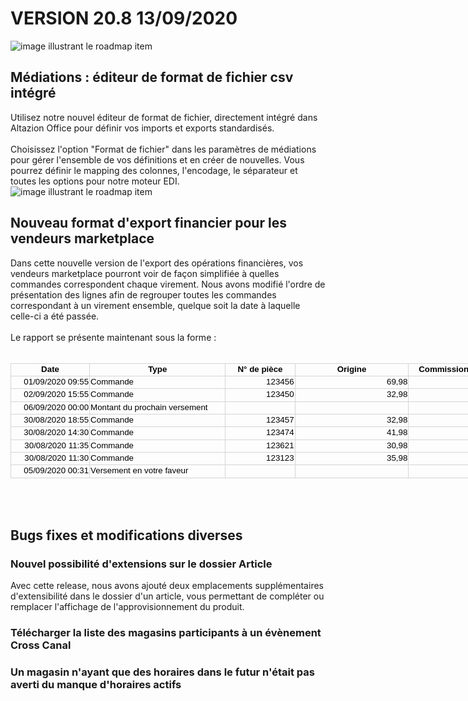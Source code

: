 <div class='releaseNotesVersion'>
<div class='titreEtDate'><h1>VERSION 20.8 <span class='date-release'>13/09/2020</span></h1></div>
<div class='releasesImportantes'>
<!-- item 14251 -->
<div class='roadmapItem'>
<div class='image'><img src='https://altazion.blob.core.windows.net/public/roadmap/20-8-editeur-fichiers.png' alt='image illustrant le roadmap item' /></div>
<div class='titre'><h2>Médiations : éditeur de format de fichier csv intégré</h2></div>
<div class='description'><div>Utilisez notre nouvel éditeur de format de fichier, directement intégré dans Altazion Office pour définir vos imports et exports standardisés.&nbsp;</div><div><br></div><div>Choisissez l'option &quot;Format de fichier&quot; dans les paramètres de médiations pour gérer l'ensemble de vos définitions et en créer de nouvelles. Vous pourrez définir le mapping des colonnes, l'encodage, le séparateur et toutes les options pour notre moteur EDI.&nbsp;</div></div>
</div>
<!-- item 14908 -->
<div class='roadmapItem'>
<div class='image'><img src='' alt='image illustrant le roadmap item' /></div>
<div class='titre'><h2>Nouveau format d'export financier pour les vendeurs marketplace</h2></div>
<div class='description'><div>Dans cette nouvelle version de l'export des opérations financières, vos vendeurs marketplace pourront voir de façon simplifiée à quelles commandes correspondent chaque virement. Nous avons modifié l'ordre de présentation des lignes afin de regrouper toutes les commandes correspondant à un virement ensemble, quelque soit la date à laquelle celle-ci a été passée.</div><div><br></div><div>Le rapport se présente maintenant sous la forme :</div><div><br></div><div><table width=858 style="border-collapse:collapse;width:646pt;">

 <colgroup><col width=125 style="width:94pt;">
 <col width=220 style="width:165pt;">
 <col width=110 style="width:83pt;">
 <col width=183 style="width:138pt;">
 <col width=110 span=2 style="width:83pt;">
 </colgroup><tbody><tr height=17>
  <td height=17 width=125 style="padding-top:1px;padding-right:1px;padding-left:1px;color:windowtext;font-size:10pt;font-family:Arial;vertical-align:bottom;border:none;font-weight:600;text-align:center;border-top:none;border-right:none;border-bottom:0.5pt solid black;border-left:none;border:1px solid rgb(212, 212, 212);width:94pt;">Date</td>
  <td width=220 style="padding-top:1px;padding-right:1px;padding-left:1px;color:windowtext;font-size:10pt;font-family:Arial;vertical-align:bottom;border:none;font-weight:600;text-align:center;border-top:none;border-right:none;border-bottom:0.5pt solid black;border-left:none;border:1px solid rgb(212, 212, 212);width:165pt;">Type</td>
  <td width=110 style="padding-top:1px;padding-right:1px;padding-left:1px;color:windowtext;font-size:10pt;font-family:Arial;vertical-align:bottom;border:none;font-weight:600;text-align:center;border-top:none;border-right:none;border-bottom:0.5pt solid black;border-left:none;border:1px solid rgb(212, 212, 212);width:83pt;">N° de pièce</td>
  <td width=183 style="padding-top:1px;padding-right:1px;padding-left:1px;color:windowtext;font-size:10pt;font-family:Arial;vertical-align:bottom;border:none;font-weight:600;text-align:center;border-top:none;border-right:none;border-bottom:0.5pt solid black;border-left:none;border:1px solid rgb(212, 212, 212);width:138pt;">Origine</td>
  <td width=110 style="padding-top:1px;padding-right:1px;padding-left:1px;color:windowtext;font-size:10pt;font-family:Arial;vertical-align:bottom;border:none;font-weight:600;text-align:center;border-top:none;border-right:none;border-bottom:0.5pt solid black;border-left:none;border:1px solid rgb(212, 212, 212);width:83pt;">Commission</td>
  <td width=110 style="padding-top:1px;padding-right:1px;padding-left:1px;color:windowtext;font-size:10pt;font-family:Arial;vertical-align:bottom;border:none;font-weight:600;text-align:center;border-top:none;border-right:none;border-bottom:0.5pt solid black;border-left:none;border:1px solid rgb(212, 212, 212);width:83pt;">Montant</td>
 </tr>
 <tr height=17>
  <td height=17 align=right style="padding-top:1px;padding-right:1px;padding-left:1px;color:windowtext;font-size:10pt;font-family:Arial;vertical-align:bottom;border:none;border-top:none;border-right:none;border-bottom:0.5pt solid gray;border-left:none;border:1px solid rgb(212, 212, 212);">01/09/2020 09:55</td>
  <td style="padding-top:1px;padding-right:1px;padding-left:1px;color:windowtext;font-size:10pt;font-family:Arial;vertical-align:bottom;border:none;border-top:none;border-right:none;border-bottom:0.5pt solid gray;border-left:none;border:1px solid rgb(212, 212, 212);">Commande</td>
  <td align=right style="padding-top:1px;padding-right:1px;padding-left:1px;color:windowtext;font-size:10pt;font-family:Arial;vertical-align:bottom;border:none;border-top:none;border-right:none;border-bottom:0.5pt solid gray;border-left:none;border:1px solid rgb(212, 212, 212);">123456</td>
  <td style="padding-top:1px;padding-right:1px;padding-left:1px;color:windowtext;font-size:10pt;font-family:Arial;vertical-align:bottom;border:none;text-align:right;border-top:none;border-right:none;border-bottom:0.5pt solid gray;border-left:none;border:1px solid rgb(212, 212, 212);">69,98</td>
  <td style="padding-top:1px;padding-right:1px;padding-left:1px;color:windowtext;font-size:10pt;font-family:Arial;vertical-align:bottom;border:none;text-align:right;border-top:none;border-right:none;border-bottom:0.5pt solid gray;border-left:none;border:1px solid rgb(212, 212, 212);">0</td>
  <td style="padding-top:1px;padding-right:1px;padding-left:1px;color:windowtext;font-size:10pt;font-family:Arial;vertical-align:bottom;border:none;font-weight:600;text-align:right;border-top:none;border-right:none;border-bottom:0.5pt solid gray;border-left:none;border:1px solid rgb(212, 212, 212);">69,98</td>
 </tr>
 <tr height=17>
  <td height=17 align=right style="padding-top:1px;padding-right:1px;padding-left:1px;color:windowtext;font-size:10pt;font-family:Arial;vertical-align:bottom;border:none;border-top:none;border-right:none;border-bottom:0.5pt solid gray;border-left:none;border:1px solid rgb(212, 212, 212);">02/09/2020 15:55</td>
  <td style="padding-top:1px;padding-right:1px;padding-left:1px;color:windowtext;font-size:10pt;font-family:Arial;vertical-align:bottom;border:none;border-top:none;border-right:none;border-bottom:0.5pt solid gray;border-left:none;border:1px solid rgb(212, 212, 212);">Commande</td>
  <td align=right style="padding-top:1px;padding-right:1px;padding-left:1px;color:windowtext;font-size:10pt;font-family:Arial;vertical-align:bottom;border:none;border-top:none;border-right:none;border-bottom:0.5pt solid gray;border-left:none;border:1px solid rgb(212, 212, 212);">123450</td>
  <td style="padding-top:1px;padding-right:1px;padding-left:1px;color:windowtext;font-size:10pt;font-family:Arial;vertical-align:bottom;border:none;text-align:right;border-top:none;border-right:none;border-bottom:0.5pt solid gray;border-left:none;border:1px solid rgb(212, 212, 212);">32,98</td>
  <td style="padding-top:1px;padding-right:1px;padding-left:1px;color:windowtext;font-size:10pt;font-family:Arial;vertical-align:bottom;border:none;text-align:right;border-top:none;border-right:none;border-bottom:0.5pt solid gray;border-left:none;border:1px solid rgb(212, 212, 212);">0</td>
  <td style="padding-top:1px;padding-right:1px;padding-left:1px;color:windowtext;font-size:10pt;font-family:Arial;vertical-align:bottom;border:none;font-weight:600;text-align:right;border-top:none;border-right:none;border-bottom:0.5pt solid gray;border-left:none;border:1px solid rgb(212, 212, 212);">32,98</td>
 </tr>
 <tr height=17>
  <td height=17 align=right style="padding-top:1px;padding-right:1px;padding-left:1px;color:windowtext;font-size:10pt;font-family:Arial;vertical-align:bottom;border:none;border-top:none;border-right:none;border-bottom:0.5pt solid gray;border-left:none;border:1px solid rgb(212, 212, 212);">06/09/2020 00:00</td>
  <td style="padding-top:1px;padding-right:1px;padding-left:1px;color:windowtext;font-size:10pt;font-family:Arial;vertical-align:bottom;border:none;border-top:none;border-right:none;border-bottom:0.5pt solid gray;border-left:none;border:1px solid rgb(212, 212, 212);">Montant du prochain versement</td>
  <td style="padding-top:1px;padding-right:1px;padding-left:1px;color:windowtext;font-size:10pt;font-family:Arial;vertical-align:bottom;border:none;border-top:none;border-right:none;border-bottom:0.5pt solid gray;border-left:none;border:1px solid rgb(212, 212, 212);">&nbsp;</td>
  <td style="padding-top:1px;padding-right:1px;padding-left:1px;color:windowtext;font-size:10pt;font-family:Arial;vertical-align:bottom;border:none;border-top:none;border-right:none;border-bottom:0.5pt solid gray;border-left:none;border:1px solid rgb(212, 212, 212);">&nbsp;</td>
  <td style="padding-top:1px;padding-right:1px;padding-left:1px;color:windowtext;font-size:10pt;font-family:Arial;vertical-align:bottom;border:none;border-top:none;border-right:none;border-bottom:0.5pt solid gray;border-left:none;border:1px solid rgb(212, 212, 212);">&nbsp;</td>
  <td style="padding-top:1px;padding-right:1px;padding-left:1px;color:windowtext;font-size:10pt;font-family:Arial;vertical-align:bottom;border:none;color:rgb(102, 102, 153);font-weight:600;text-align:right;border-top:none;border-right:none;border-bottom:0.5pt solid gray;border-left:none;border:1px solid rgb(212, 212, 212);">-102,96</td>
 </tr>
 <tr height=17>
  <td height=17 align=right style="padding-top:1px;padding-right:1px;padding-left:1px;color:windowtext;font-size:10pt;font-family:Arial;vertical-align:bottom;border:none;border-top:none;border-right:none;border-bottom:0.5pt solid gray;border-left:none;border:1px solid rgb(212, 212, 212);">30/08/2020 18:55</td>
  <td style="padding-top:1px;padding-right:1px;padding-left:1px;color:windowtext;font-size:10pt;font-family:Arial;vertical-align:bottom;border:none;border-top:none;border-right:none;border-bottom:0.5pt solid gray;border-left:none;border:1px solid rgb(212, 212, 212);">Commande</td>
  <td align=right style="padding-top:1px;padding-right:1px;padding-left:1px;color:windowtext;font-size:10pt;font-family:Arial;vertical-align:bottom;border:none;border-top:none;border-right:none;border-bottom:0.5pt solid gray;border-left:none;border:1px solid rgb(212, 212, 212);">123457</td>
  <td style="padding-top:1px;padding-right:1px;padding-left:1px;color:windowtext;font-size:10pt;font-family:Arial;vertical-align:bottom;border:none;text-align:right;border-top:none;border-right:none;border-bottom:0.5pt solid gray;border-left:none;border:1px solid rgb(212, 212, 212);">32,98</td>
  <td style="padding-top:1px;padding-right:1px;padding-left:1px;color:windowtext;font-size:10pt;font-family:Arial;vertical-align:bottom;border:none;text-align:right;border-top:none;border-right:none;border-bottom:0.5pt solid gray;border-left:none;border:1px solid rgb(212, 212, 212);">0</td>
  <td style="padding-top:1px;padding-right:1px;padding-left:1px;color:windowtext;font-size:10pt;font-family:Arial;vertical-align:bottom;border:none;font-weight:600;text-align:right;border-top:none;border-right:none;border-bottom:0.5pt solid gray;border-left:none;border:1px solid rgb(212, 212, 212);">32,98</td>
 </tr>
 <tr height=17>
  <td height=17 align=right style="padding-top:1px;padding-right:1px;padding-left:1px;color:windowtext;font-size:10pt;font-family:Arial;vertical-align:bottom;border:none;border-top:none;border-right:none;border-bottom:0.5pt solid gray;border-left:none;border:1px solid rgb(212, 212, 212);">30/08/2020 14:30</td>
  <td style="padding-top:1px;padding-right:1px;padding-left:1px;color:windowtext;font-size:10pt;font-family:Arial;vertical-align:bottom;border:none;border-top:none;border-right:none;border-bottom:0.5pt solid gray;border-left:none;border:1px solid rgb(212, 212, 212);">Commande</td>
  <td align=right style="padding-top:1px;padding-right:1px;padding-left:1px;color:windowtext;font-size:10pt;font-family:Arial;vertical-align:bottom;border:none;border-top:none;border-right:none;border-bottom:0.5pt solid gray;border-left:none;border:1px solid rgb(212, 212, 212);">123474</td>
  <td style="padding-top:1px;padding-right:1px;padding-left:1px;color:windowtext;font-size:10pt;font-family:Arial;vertical-align:bottom;border:none;text-align:right;border-top:none;border-right:none;border-bottom:0.5pt solid gray;border-left:none;border:1px solid rgb(212, 212, 212);">41,98</td>
  <td style="padding-top:1px;padding-right:1px;padding-left:1px;color:windowtext;font-size:10pt;font-family:Arial;vertical-align:bottom;border:none;text-align:right;border-top:none;border-right:none;border-bottom:0.5pt solid gray;border-left:none;border:1px solid rgb(212, 212, 212);">0</td>
  <td style="padding-top:1px;padding-right:1px;padding-left:1px;color:windowtext;font-size:10pt;font-family:Arial;vertical-align:bottom;border:none;font-weight:600;text-align:right;border-top:none;border-right:none;border-bottom:0.5pt solid gray;border-left:none;border:1px solid rgb(212, 212, 212);">41,98</td>
 </tr>
 <tr height=17>
  <td height=17 align=right style="padding-top:1px;padding-right:1px;padding-left:1px;color:windowtext;font-size:10pt;font-family:Arial;vertical-align:bottom;border:none;border-top:none;border-right:none;border-bottom:0.5pt solid gray;border-left:none;border:1px solid rgb(212, 212, 212);">30/08/2020 11:35</td>
  <td style="padding-top:1px;padding-right:1px;padding-left:1px;color:windowtext;font-size:10pt;font-family:Arial;vertical-align:bottom;border:none;border-top:none;border-right:none;border-bottom:0.5pt solid gray;border-left:none;border:1px solid rgb(212, 212, 212);">Commande</td>
  <td align=right style="padding-top:1px;padding-right:1px;padding-left:1px;color:windowtext;font-size:10pt;font-family:Arial;vertical-align:bottom;border:none;border-top:none;border-right:none;border-bottom:0.5pt solid gray;border-left:none;border:1px solid rgb(212, 212, 212);">123621</td>
  <td style="padding-top:1px;padding-right:1px;padding-left:1px;color:windowtext;font-size:10pt;font-family:Arial;vertical-align:bottom;border:none;text-align:right;border-top:none;border-right:none;border-bottom:0.5pt solid gray;border-left:none;border:1px solid rgb(212, 212, 212);">30,98</td>
  <td style="padding-top:1px;padding-right:1px;padding-left:1px;color:windowtext;font-size:10pt;font-family:Arial;vertical-align:bottom;border:none;text-align:right;border-top:none;border-right:none;border-bottom:0.5pt solid gray;border-left:none;border:1px solid rgb(212, 212, 212);">0</td>
  <td style="padding-top:1px;padding-right:1px;padding-left:1px;color:windowtext;font-size:10pt;font-family:Arial;vertical-align:bottom;border:none;font-weight:600;text-align:right;border-top:none;border-right:none;border-bottom:0.5pt solid gray;border-left:none;border:1px solid rgb(212, 212, 212);">30,98</td>
 </tr>
 <tr height=17>
  <td height=17 align=right style="padding-top:1px;padding-right:1px;padding-left:1px;color:windowtext;font-size:10pt;font-family:Arial;vertical-align:bottom;border:none;border-top:none;border-right:none;border-bottom:0.5pt solid gray;border-left:none;border:1px solid rgb(212, 212, 212);">30/08/2020 11:30</td>
  <td style="padding-top:1px;padding-right:1px;padding-left:1px;color:windowtext;font-size:10pt;font-family:Arial;vertical-align:bottom;border:none;border-top:none;border-right:none;border-bottom:0.5pt solid gray;border-left:none;border:1px solid rgb(212, 212, 212);">Commande</td>
  <td align=right style="padding-top:1px;padding-right:1px;padding-left:1px;color:windowtext;font-size:10pt;font-family:Arial;vertical-align:bottom;border:none;border-top:none;border-right:none;border-bottom:0.5pt solid gray;border-left:none;border:1px solid rgb(212, 212, 212);">123123</td>
  <td style="padding-top:1px;padding-right:1px;padding-left:1px;color:windowtext;font-size:10pt;font-family:Arial;vertical-align:bottom;border:none;text-align:right;border-top:none;border-right:none;border-bottom:0.5pt solid gray;border-left:none;border:1px solid rgb(212, 212, 212);">35,98</td>
  <td style="padding-top:1px;padding-right:1px;padding-left:1px;color:windowtext;font-size:10pt;font-family:Arial;vertical-align:bottom;border:none;text-align:right;border-top:none;border-right:none;border-bottom:0.5pt solid gray;border-left:none;border:1px solid rgb(212, 212, 212);">0</td>
  <td style="padding-top:1px;padding-right:1px;padding-left:1px;color:windowtext;font-size:10pt;font-family:Arial;vertical-align:bottom;border:none;font-weight:600;text-align:right;border-top:none;border-right:none;border-bottom:0.5pt solid gray;border-left:none;border:1px solid rgb(212, 212, 212);">35,98</td>
 </tr>
 <tr height=17>
  <td height=17 align=right style="padding-top:1px;padding-right:1px;padding-left:1px;color:windowtext;font-size:10pt;font-family:Arial;vertical-align:bottom;border:none;border-top:none;border-right:none;border-bottom:0.5pt solid gray;border-left:none;border:1px solid rgb(212, 212, 212);">05/09/2020 00:31</td>
  <td style="padding-top:1px;padding-right:1px;padding-left:1px;color:windowtext;font-size:10pt;font-family:Arial;vertical-align:bottom;border:none;border-top:none;border-right:none;border-bottom:0.5pt solid gray;border-left:none;border:1px solid rgb(212, 212, 212);">Versement en votre faveur</td>
  <td style="padding-top:1px;padding-right:1px;padding-left:1px;color:windowtext;font-size:10pt;font-family:Arial;vertical-align:bottom;border:none;border-top:none;border-right:none;border-bottom:0.5pt solid gray;border-left:none;border:1px solid rgb(212, 212, 212);">&nbsp;</td>
  <td style="padding-top:1px;padding-right:1px;padding-left:1px;color:windowtext;font-size:10pt;font-family:Arial;vertical-align:bottom;border:none;border-top:none;border-right:none;border-bottom:0.5pt solid gray;border-left:none;border:1px solid rgb(212, 212, 212);">&nbsp;</td>
  <td style="padding-top:1px;padding-right:1px;padding-left:1px;color:windowtext;font-size:10pt;font-family:Arial;vertical-align:bottom;border:none;border-top:none;border-right:none;border-bottom:0.5pt solid gray;border-left:none;border:1px solid rgb(212, 212, 212);">&nbsp;</td>
  <td style="padding-top:1px;padding-right:1px;padding-left:1px;color:windowtext;font-size:10pt;font-family:Arial;vertical-align:bottom;border:none;color:rgb(102, 102, 153);font-weight:600;text-align:right;border-top:none;border-right:none;border-bottom:0.5pt solid gray;border-left:none;border:1px solid rgb(212, 212, 212);">-161,91</td>
 </tr></tbody></table><br></div><div><br></div></div>
</div>
</div>
<h2>Bugs fixes et modifications diverses</h2>
<div class='bugsEtMod'>
<div class='correctionsOuMod'>
<div class='titre'><h3>Nouvel possibilité d'extensions sur le dossier Article</h3></div>
<div class='description'><div>Avec cette release, nous avons ajouté deux emplacements supplémentaires d'extensibilité dans le dossier d'un article, vous permettant de compléter ou remplacer l'affichage de l'approvisionnement du produit.</div></div>
</div>
<div class='correctionsOuMod'>
<div class='titre'><h3>Télécharger la liste des magasins participants à un évènement Cross Canal</h3></div>
</div>
<div class='correctionsOuMod'>
<div class='titre'><h3>Un magasin n'ayant que des horaires dans le futur n'était pas averti du manque d'horaires actifs</h3></div>
</div>
</div>
</div>

